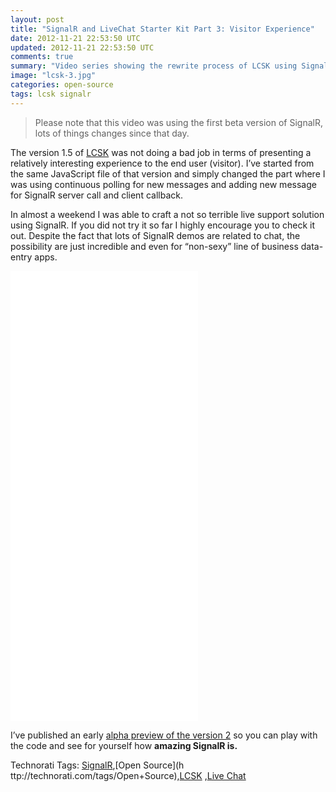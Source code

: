```yaml
---
layout: post
title: "SignalR and LiveChat Starter Kit Part 3: Visitor Experience"
date: 2012-11-21 22:53:50 UTC
updated: 2012-11-21 22:53:50 UTC
comments: true
summary: "Video series showing the rewrite process of LCSK using SignalR."
image: "lcsk-3.jpg"
categories: open-source
tags: lcsk signalr
---
```


> Please note that this video was using the first beta version of SignalR, lots of things changes 
> since that day.

The version 1.5 of [LCSK](http://livechatstarterkit.codeplex.com) was not
doing a bad job in terms of presenting a relatively interesting experience to
the end user (visitor). I’ve started from the same JavaScript file of that
version and simply changed the part where I was using continuous polling for
new messages and adding new message for SignalR server call and client
callback.

In almost a weekend I was able to craft a not so terrible live support
solution using SignalR. If you did not try it so far I highly encourage you to
check it out. Despite the fact that lots of SignalR demos are related to chat,
the possibility are just incredible and even for “non-sexy” line of business
data-entry apps.


<iframe with="960" height="720" src="//www.youtube.com/embed/vwvV-XrXO7s" frameborder="0"> </iframe>

I’ve published an early [alpha preview of the version
2](http://livechatstarterkit.codeplex.com/releases/view/98077) so you can play
with the code and see for yourself how **amazing SignalR is.**

Technorati Tags: [SignalR](http://technorati.com/tags/SignalR),[Open Source](h
ttp://technorati.com/tags/Open+Source),[LCSK](http://technorati.com/tags/LCSK)
,[Live Chat](http://technorati.com/tags/Live+Chat)

